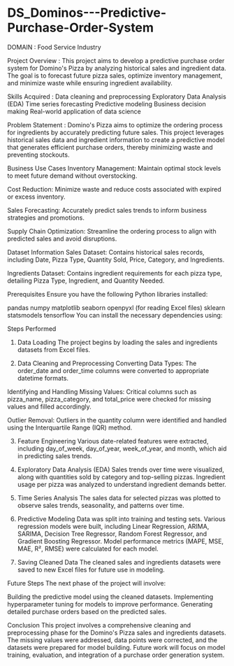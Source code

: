 # DS_Dominos---Predictive-Purchase-Order-System
DOMAIN : Food Service Industry

Project Overview :
This project aims to develop a predictive purchase order system for Domino's Pizza by analyzing historical sales and ingredient data. The goal is to forecast future pizza sales, optimize inventory management, and minimize waste while ensuring ingredient availability.

Skills Acquired :
Data cleaning and preprocessing Exploratory Data Analysis (EDA) Time series forecasting Predictive modeling Business decision making Real-world application of data science

Problem Statement :
Domino's Pizza aims to optimize the ordering process for ingredients by accurately predicting future sales. This project leverages historical sales data and ingredient information to create a predictive model that generates efficient purchase orders, thereby minimizing waste and preventing stockouts.

Business Use Cases 
Inventory Management:
Maintain optimal stock levels to meet future demand without overstocking.

Cost Reduction:
Minimize waste and reduce costs associated with expired or excess inventory.

Sales Forecasting:
Accurately predict sales trends to inform business strategies and promotions.

Supply Chain Optimization:
Streamline the ordering process to align with predicted sales and avoid disruptions.

Dataset Information
Sales Dataset:
Contains historical sales records, including Date, Pizza Type, Quantity Sold, Price, Category, and Ingredients.

Ingredients Dataset:
Contains ingredient requirements for each pizza type, detailing Pizza Type, Ingredient, and Quantity Needed.

Prerequisites
Ensure you have the following Python libraries installed:

pandas numpy matplotlib seaborn openpyxl (for reading Excel files) sklearn statsmodels tensorflow You can install the necessary dependencies using:

Steps Performed
1. Data Loading
The project begins by loading the sales and ingredients datasets from Excel files.

2. Data Cleaning and Preprocessing
Converting Data Types:
The order_date and order_time columns were converted to appropriate datetime formats.

Identifying and Handling Missing Values:
Critical columns such as pizza_name, pizza_category, and total_price were checked for missing values and filled accordingly.

Outlier Removal:
Outliers in the quantity column were identified and handled using the Interquartile Range (IQR) method.

3. Feature Engineering
Various date-related features were extracted, including day_of_week, day_of_year, week_of_year, and month, which aid in predicting sales trends.

4. Exploratory Data Analysis (EDA)
Sales trends over time were visualized, along with quantities sold by category and top-selling pizzas. Ingredient usage per pizza was analyzed to understand ingredient demands better.

5. Time Series Analysis
The sales data for selected pizzas was plotted to observe sales trends, seasonality, and patterns over time.

6. Predictive Modeling
Data was split into training and testing sets. Various regression models were built, including Linear Regression, ARIMA, SARIMA, Decision Tree Regressor, Random Forest Regressor, and Gradient Boosting Regressor. Model performance metrics (MAPE, MSE, MAE, R², RMSE) were calculated for each model.

7. Saving Cleaned Data
The cleaned sales and ingredients datasets were saved to new Excel files for future use in modeling.

Future Steps
The next phase of the project will involve:

Building the predictive model using the cleaned datasets. Implementing hyperparameter tuning for models to improve performance. Generating detailed purchase orders based on the predicted sales.

Conclusion
This project involves a comprehensive cleaning and preprocessing phase for the Domino's Pizza sales and ingredients datasets. The missing values were addressed, data points were corrected, and the datasets were prepared for model building. Future work will focus on model training, evaluation, and integration of a purchase order generation system.

